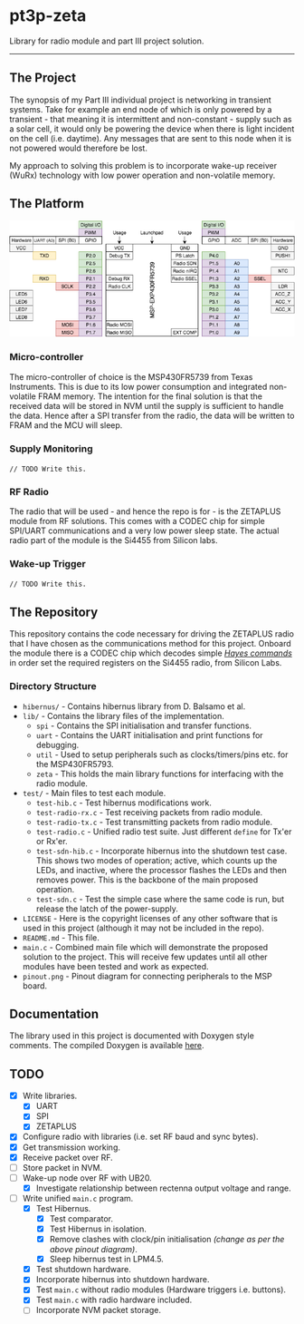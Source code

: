 # pt3p-zeta
Library for radio module and part III project solution.

---

## The Project
The synopsis of my Part III individual project is networking in transient
systems. Take for example an end node of which is only powered by a transient -
that meaning it is intermittent and non-constant - supply such as a solar cell,
it would only be powering the device when there is light incident on the cell
(i.e. daytime). Any messages that are sent to this node when it is not powered
would therefore be lost.

My approach to solving this problem is to incorporate wake-up receiver (WuRx)
technology with low power operation and non-volatile memory.

## The Platform
![Pinout diagram](./pinout.png)

### Micro-controller
The micro-controller of choice is the MSP430FR5739 from Texas Instruments. This
is due to its low power consumption and integrated non-volatile FRAM memory. The
intention for the final solution is that the received data will be stored in NVM
until the supply is sufficient to handle the data. Hence after a SPI transfer
from the radio, the data will be written to FRAM and the MCU will sleep.

### Supply Monitoring
`// TODO Write this.`

### RF Radio
The radio that will be used - and hence the repo is for - is the ZETAPLUS module
from RF solutions. This comes with a CODEC chip for simple SPI/UART
communications and a very low power sleep state. The actual radio part of the
module is the Si4455 from Silicon labs.

### Wake-up Trigger
`// TODO Write this.`

## The Repository
This repository contains the code necessary for driving the ZETAPLUS radio that
I have chosen as the communications method for this project. Onboard the module
there is a CODEC chip which decodes simple
[*Hayes commands*](https://en.wikipedia.org/wiki/Hayes_command_set) in order set
the required registers on the Si4455 radio, from Silicon Labs.

### Directory Structure
* `hibernus/` - Contains hibernus library from D. Balsamo et al.
* `lib/` - Contains the library files of the implementation.
    * `spi` - Contains the SPI initialisation and transfer functions.
    * `uart` - Contains the UART initialisation and print functions for
      debugging.
    * `util` - Used to setup peripherals such as clocks/timers/pins etc.
        for the MSP430FR5793.
    * `zeta` - This holds the main library functions for interfacing with the
    radio module.
* `test/` - Main files to test each module.
    * `test-hib.c` - Test hibernus modifications work.
    * `test-radio-rx.c` - Test receiving packets from radio module.
    * `test-radio-tx.c` - Test transmitting packets from radio module.
    * `test-radio.c` - Unified radio test suite. Just different `define` for Tx'er or Rx'er.
    * `test-sdn-hib.c` - Incorporate hibernus into the shutdown test case. This
        shows two modes of operation; active, which counts up the LEDs, and
        inactive, where the processor flashes the LEDs and then removes power.
        This is the backbone of the main proposed operation.
    * `test-sdn.c` - Test the simple case where the same code is run, but
        release the latch of the power-supply.
* `LICENSE` - Here is the copyright licenses of any other software that is used
  in this project (although it may not be included in the repo).
* `README.md` - This file.
* `main.c` - Combined main file which will demonstrate the proposed solution to
  the project. This will receive few updates until all other modules have been
  tested and work as expected.
* `pinout.png` - Pinout diagram for connecting peripherals to the MSP board.

## Documentation
The library used in this project is documented with Doxygen style comments. The
compiled Doxygen is available [here](https://rhthomas.github.io/docs/zeta).

## TODO
- [x] Write libraries.
	- [x] UART
	- [x] SPI
	- [x] ZETAPLUS
- [x] Configure radio with libraries (i.e. set RF baud and sync bytes).
- [x] Get transmission working.
- [x] Receive packet over RF.
- [ ] Store packet in NVM.
- [ ] Wake-up node over RF with UB20.
    - [x] Investigate relationship between rectenna output voltage and range.
- [ ] Write unified `main.c` program.
	- [x] Test Hibernus.
    	- [x] Test comparator.
    	- [x] Test Hibernus in isolation.
		- [x] Remove clashes with clock/pin initialisation *(change as per the
              above pinout diagram)*.
        - [x] Sleep hibernus test in LPM4.5.
    - [x] Test shutdown hardware.
    - [x] Incorporate hibernus into shutdown hardware.
    - [x] Test `main.c` without radio modules (Hardware triggers i.e. buttons).
    - [x] Test `main.c` with radio hardware included.
    - [ ] Incorporate NVM packet storage.
